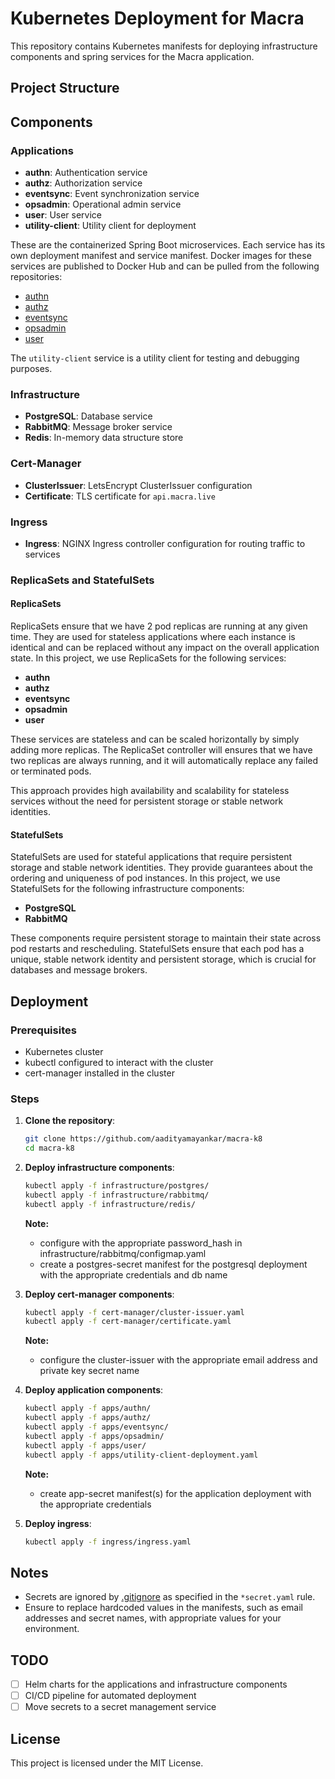 # Kubernetes Deployment for Macra

This repository contains Kubernetes manifests for deploying infrastructure components and spring services for the Macra application.

## Project Structure

## Components

### Applications

- **authn**: Authentication service
- **authz**: Authorization service
- **eventsync**: Event synchronization service
- **opsadmin**: Operational admin service
- **user**: User service
- **utility-client**: Utility client for deployment

These are the containerized Spring Boot microservices. Each service has its own deployment manifest and service manifest. 
Docker images for these services are published to Docker Hub and can be pulled from the following repositories:
- [authn](https://hub.docker.com/r/mayankar/macra-authn)
- [authz](https://hub.docker.com/r/mayankar/macra-authz)
- [eventsync](https://hub.docker.com/r/mayankar/macra-eventsync)
- [opsadmin](https://hub.docker.com/r/mayankar/macra-opsadmin)
- [user](https://hub.docker.com/r/mayankar/macra-user)

The `utility-client` service is a utility client for testing and debugging purposes. 

### Infrastructure

- **PostgreSQL**: Database service
- **RabbitMQ**: Message broker service
- **Redis**: In-memory data structure store

### Cert-Manager

- **ClusterIssuer**: LetsEncrypt ClusterIssuer configuration
- **Certificate**: TLS certificate for `api.macra.live`

### Ingress

- **Ingress**: NGINX Ingress controller configuration for routing traffic to services

### ReplicaSets and StatefulSets

#### ReplicaSets

ReplicaSets ensure that we have 2 pod replicas are running at any given time. They are used for stateless applications where each instance is identical and can be replaced without any impact on the overall application state. In this project, we use ReplicaSets for the following services:

- **authn**
- **authz**
- **eventsync**
- **opsadmin**
- **user**

These services are stateless and can be scaled horizontally by simply adding more replicas. The ReplicaSet controller will ensures that we have two replicas are always running, and it will automatically replace any failed or terminated pods.

This approach provides high availability and scalability for stateless services without the need for persistent storage or stable network identities.

#### StatefulSets

StatefulSets are used for stateful applications that require persistent storage and stable network identities. They provide guarantees about the ordering and uniqueness of pod instances. In this project, we use StatefulSets for the following infrastructure components:

- **PostgreSQL**
- **RabbitMQ**

These components require persistent storage to maintain their state across pod restarts and rescheduling. StatefulSets ensure that each pod has a unique, stable network identity and persistent storage, which is crucial for databases and message brokers.

## Deployment

### Prerequisites

- Kubernetes cluster
- kubectl configured to interact with the cluster
- cert-manager installed in the cluster

### Steps

1. **Clone the repository**:
    ```sh
    git clone https://github.com/aadityamayankar/macra-k8
    cd macra-k8
    ```

2. **Deploy infrastructure components**:
    ```sh
    kubectl apply -f infrastructure/postgres/
    kubectl apply -f infrastructure/rabbitmq/
    kubectl apply -f infrastructure/redis/
    ```
    **Note:**
    * configure with the appropriate password_hash in infrastructure/rabbitmq/configmap.yaml
    * create a postgres-secret manifest for the postgresql deployment with the appropriate credentials and db name

3. **Deploy cert-manager components**:
    ```sh
    kubectl apply -f cert-manager/cluster-issuer.yaml
    kubectl apply -f cert-manager/certificate.yaml
    ```
    **Note:**
    * configure the cluster-issuer with the appropriate email address and private key secret name

4. **Deploy application components**:
    ```sh
    kubectl apply -f apps/authn/
    kubectl apply -f apps/authz/
    kubectl apply -f apps/eventsync/
    kubectl apply -f apps/opsadmin/
    kubectl apply -f apps/user/
    kubectl apply -f apps/utility-client-deployment.yaml
    ```
    **Note:**
    * create app-secret manifest(s) for the application deployment with the appropriate credentials 

5. **Deploy ingress**:
    ```sh
    kubectl apply -f ingress/ingress.yaml
    ```

## Notes

- Secrets are ignored by [.gitignore](http://_vscodecontentref_/33) as specified in the `*secret.yaml` rule.
- Ensure to replace hardcoded values in the manifests, such as email addresses and secret names, with appropriate values for your environment.

## TODO

- [ ] Helm charts for the applications and infrastructure components
- [ ] CI/CD pipeline for automated deployment
- [ ] Move secrets to a secret management service

## License

This project is licensed under the MIT License.